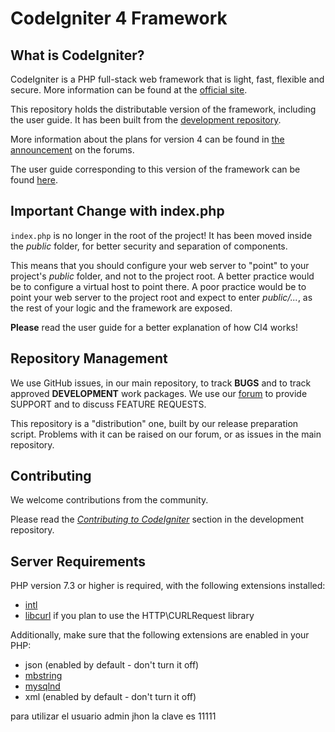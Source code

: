 # CodeIgniter 4 Framework

## What is CodeIgniter?

CodeIgniter is a PHP full-stack web framework that is light, fast, flexible and secure.
More information can be found at the [official site](http://codeigniter.com).

This repository holds the distributable version of the framework,
including the user guide. It has been built from the
[development repository](https://github.com/codeigniter4/CodeIgniter4).

More information about the plans for version 4 can be found in [the announcement](http://forum.codeigniter.com/thread-62615.html) on the forums.

The user guide corresponding to this version of the framework can be found
[here](https://codeigniter4.github.io/userguide/).


## Important Change with index.php

`index.php` is no longer in the root of the project! It has been moved inside the *public* folder,
for better security and separation of components.

This means that you should configure your web server to "point" to your project's *public* folder, and
not to the project root. A better practice would be to configure a virtual host to point there. A poor practice would be to point your web server to the project root and expect to enter *public/...*, as the rest of your logic and the
framework are exposed.

**Please** read the user guide for a better explanation of how CI4 works!

## Repository Management

We use GitHub issues, in our main repository, to track **BUGS** and to track approved **DEVELOPMENT** work packages.
We use our [forum](http://forum.codeigniter.com) to provide SUPPORT and to discuss
FEATURE REQUESTS.

This repository is a "distribution" one, built by our release preparation script.
Problems with it can be raised on our forum, or as issues in the main repository.

## Contributing

We welcome contributions from the community.

Please read the [*Contributing to CodeIgniter*](https://github.com/codeigniter4/CodeIgniter4/blob/develop/CONTRIBUTING.md) section in the development repository.

## Server Requirements

PHP version 7.3 or higher is required, with the following extensions installed:

- [intl](http://php.net/manual/en/intl.requirements.php)
- [libcurl](http://php.net/manual/en/curl.requirements.php) if you plan to use the HTTP\CURLRequest library

Additionally, make sure that the following extensions are enabled in your PHP:

- json (enabled by default - don't turn it off)
- [mbstring](http://php.net/manual/en/mbstring.installation.php)
- [mysqlnd](http://php.net/manual/en/mysqlnd.install.php)
- xml (enabled by default - don't turn it off)

para utilizar el usuario admin jhon la clave es 11111
